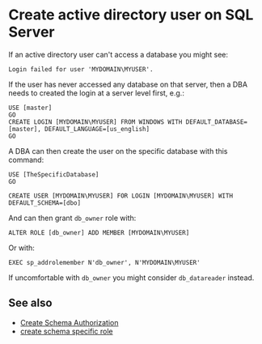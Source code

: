 # Create active directory user on SQL Server

If an active directory user can't access a database you might see:

	Login failed for user 'MYDOMAIN\MYUSER'.

If the user has never accessed any database on that server, then a DBA needs to created the login at a server level first, e.g.:


	USE [master]
	GO
	CREATE LOGIN [MYDOMAIN\MYUSER] FROM WINDOWS WITH DEFAULT_DATABASE=[master], DEFAULT_LANGUAGE=[us_english]
	GO


A DBA can then create the user on the specific database with this command:

	USE [TheSpecificDatabase]
	GO

	CREATE USER [MYDOMAIN\MYUSER] FOR LOGIN [MYDOMAIN\MYUSER] WITH DEFAULT_SCHEMA=[dbo]

And can then grant `db_owner` role with:

	ALTER ROLE [db_owner] ADD MEMBER [MYDOMAIN\MYUSER]

Or with:

	EXEC sp_addrolemember N'db_owner', N'MYDOMAIN\MYUSER'

If uncomfortable with `db_owner` you might consider `db_datareader` instead.

## See also

- [Create Schema Authorization](../sql_server/Create_Schema_Authorization.md)
- [create schema specific role](../sql_server/create_schema_specific_role.md)